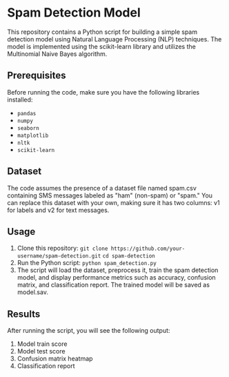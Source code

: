# Spam Detection Model

This repository contains a Python script for building a simple spam detection model using Natural Language Processing (NLP) techniques. The model is implemented using the scikit-learn library and utilizes the Multinomial Naive Bayes algorithm.

## Prerequisites

Before running the code, make sure you have the following libraries installed:
- `pandas`
- `numpy`
- `seaborn`
- `matplotlib`
- `nltk`
- `scikit-learn`

## Dataset

The code assumes the presence of a dataset file named spam.csv containing SMS messages labeled as "ham" (non-spam) or "spam." You can replace this dataset with your own, making sure it has two columns: v1 for labels and v2 for text messages.

## Usage
1. Clone this repository:
`
git clone https://github.com/your-username/spam-detection.git
`
`
cd spam-detection
`
2. Run the Python script:
`
python spam_detection.py
`
3. The script will load the dataset, preprocess it, train the spam detection model, and display performance metrics such as accuracy, confusion matrix, and classification report. The trained model will be saved as model.sav.

## Results

After running the script, you will see the following output:
1. Model train score
2. Model test score
3. Confusion matrix heatmap
4. Classification report